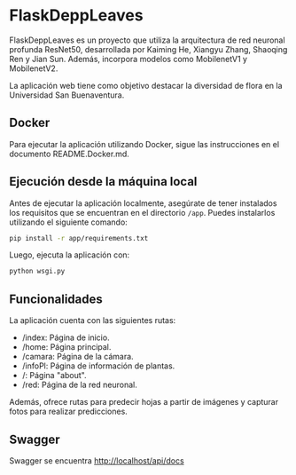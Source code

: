 # FlaskDeppLeaves

FlaskDeppLeaves es un proyecto que utiliza la arquitectura de red neuronal profunda ResNet50, desarrollada por Kaiming He, Xiangyu Zhang, Shaoqing Ren y Jian Sun. Además, incorpora modelos como MobilenetV1 y MobilenetV2.

La aplicación web tiene como objetivo destacar la diversidad de flora en la Universidad San Buenaventura.

## Docker

Para ejecutar la aplicación utilizando Docker, sigue las instrucciones en el documento README.Docker.md.

## Ejecución desde la máquina local

Antes de ejecutar la aplicación localmente, asegúrate de tener instalados los requisitos que se encuentran en el directorio `/app`. Puedes instalarlos utilizando el siguiente comando:

```bash
pip install -r app/requirements.txt
```
Luego, ejecuta la aplicación con:

```bash
python wsgi.py
```
## Funcionalidades
La aplicación cuenta con las siguientes rutas:

- /index: Página de inicio.
- /home: Página principal.
- /camara: Página de la cámara.
- /infoPl: Página de información de plantas.
- /: Página "about".
- /red: Página de la red neuronal.

Además, ofrece rutas para predecir hojas a partir de imágenes y capturar fotos para realizar predicciones.

## Swagger
Swagger se encuentra [http://localhost/api/docs](http://localhost/api/docs)